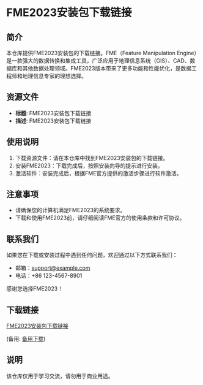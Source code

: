 # FME2023安装包下载链接

## 简介
本仓库提供FME2023安装包的下载链接。FME（Feature Manipulation Engine）是一款强大的数据转换和集成工具，广泛应用于地理信息系统（GIS）、CAD、数据库和其他数据处理领域。FME2023版本带来了更多功能和性能优化，是数据工程师和地理信息专家的理想选择。

## 资源文件
- **标题**: FME2023安装包下载链接
- **描述**: FME2023安装包下载链接

## 使用说明
1. 下载资源文件：请在本仓库中找到FME2023安装包的下载链接。
2. 安装FME2023：下载完成后，按照安装向导的提示进行安装。
3. 激活软件：安装完成后，根据FME官方提供的激活步骤进行软件激活。

## 注意事项
- 请确保您的计算机满足FME2023的系统要求。
- 下载和使用FME2023前，请仔细阅读FME官方的使用条款和许可协议。

## 联系我们
如果您在下载或安装过程中遇到任何问题，欢迎通过以下方式联系我们：
- 邮箱：support@example.com
- 电话：+86 123-4567-8901

感谢您选择FME2023！

## 下载链接
[FME2023安装包下载链接](https://pan.quark.cn/s/ebcca450a006) 

(备用: [备用下载](https://pan.baidu.com/s/1FlQneiJzCGN-USAz0PWh-A?pwd=1234))

## 说明

该仓库仅用于学习交流，请勿用于商业用途。
